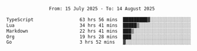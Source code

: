 <div align="center">
<p style="text-align: center;">
<!--START_SECTION:waka-->

```txt
From: 15 July 2025 - To: 14 August 2025

TypeScript                 63 hrs 56 mins  █████████▓░░░░░░░░░░░░░░░   38.32 %
Lua                        34 hrs 41 mins  █████▒░░░░░░░░░░░░░░░░░░░   20.79 %
Markdown                   22 hrs 41 mins  ███▒░░░░░░░░░░░░░░░░░░░░░   13.60 %
Org                        19 hrs 28 mins  ███░░░░░░░░░░░░░░░░░░░░░░   11.67 %
Go                         3 hrs 52 mins   ▓░░░░░░░░░░░░░░░░░░░░░░░░   02.32 %
```

<!--END_SECTION:waka-->
</p>
</div>
